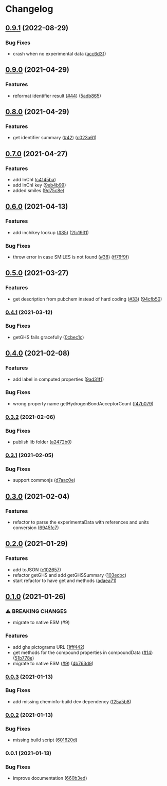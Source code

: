# Changelog

## [0.9.1](https://github.com/cheminfo/pubchem/compare/v0.9.0...v0.9.1) (2022-08-29)


### Bug Fixes

* crash when no experimental data ([acc6d31](https://github.com/cheminfo/pubchem/commit/acc6d3107bac826e4e96591081465078ee6117df))

## [0.9.0](https://www.github.com/cheminfo/pubchem/compare/v0.8.0...v0.9.0) (2021-04-29)


### Features

* reformat identifier result ([#44](https://www.github.com/cheminfo/pubchem/issues/44)) ([5adb865](https://www.github.com/cheminfo/pubchem/commit/5adb8655f5de7a7064d78ab1d3879b4a1f2a05e6))

## [0.8.0](https://www.github.com/cheminfo/pubchem/compare/v0.7.0...v0.8.0) (2021-04-29)


### Features

* get identifier summary ([#42](https://www.github.com/cheminfo/pubchem/issues/42)) ([c023a61](https://www.github.com/cheminfo/pubchem/commit/c023a61da4f04991f71096f42e479d48981eeba2))

## [0.7.0](https://www.github.com/cheminfo/pubchem/compare/v0.6.0...v0.7.0) (2021-04-27)


### Features

* add InChI ([c4145ba](https://www.github.com/cheminfo/pubchem/commit/c4145ba0224b4b9a425620c410385d21b7ee2843))
* add InChI key ([9eb4b99](https://www.github.com/cheminfo/pubchem/commit/9eb4b99e225485e3be0b34c6eef706715731b165))
* added smiles ([9d75c8e](https://www.github.com/cheminfo/pubchem/commit/9d75c8e731020d45a2ce3897d28ef66d1623c44e))

## [0.6.0](https://www.github.com/cheminfo/pubchem/compare/v0.5.0...v0.6.0) (2021-04-13)


### Features

* add inchikey lookup ([#35](https://www.github.com/cheminfo/pubchem/issues/35)) ([2fc1931](https://www.github.com/cheminfo/pubchem/commit/2fc19316b2d47d75cb1bfa94f64f3429e6de3fa1))


### Bug Fixes

* throw error in case SMILES is not found ([#38](https://www.github.com/cheminfo/pubchem/issues/38)) ([ff76f9f](https://www.github.com/cheminfo/pubchem/commit/ff76f9fbb185041f4baef852d9640e002b576471))

## [0.5.0](https://www.github.com/cheminfo/pubchem/compare/v0.4.1...v0.5.0) (2021-03-27)


### Features

* get description from pubchem instead of hard coding ([#33](https://www.github.com/cheminfo/pubchem/issues/33)) ([94cfb50](https://www.github.com/cheminfo/pubchem/commit/94cfb50887973ced4007e857b3d52ac051c4fdb4))

### [0.4.1](https://www.github.com/cheminfo/pubchem/compare/v0.4.0...v0.4.1) (2021-03-12)


### Bug Fixes

* getGHS fails gracefully ([0cbec1c](https://www.github.com/cheminfo/pubchem/commit/0cbec1cd573a913b4fb206f7c6863581e0731179))

## [0.4.0](https://www.github.com/cheminfo/pubchem/compare/v0.3.2...v0.4.0) (2021-02-08)


### Features

* add label in computed properties ([9ad31f1](https://www.github.com/cheminfo/pubchem/commit/9ad31f1e0cfe245e7c4eda4ed07712076a6c4b0f))


### Bug Fixes

* wrong property name getHydrogenBondAcceptorCount ([f47b079](https://www.github.com/cheminfo/pubchem/commit/f47b079e1bf4eb3f470d34dac0ac54c6b7179023))

### [0.3.2](https://www.github.com/cheminfo/pubchem/compare/v0.3.1...v0.3.2) (2021-02-06)


### Bug Fixes

* publish lib folder ([a2472b0](https://www.github.com/cheminfo/pubchem/commit/a2472b0e432704862591a6ade2e813a218108c9e))

### [0.3.1](https://www.github.com/cheminfo/pubchem/compare/v0.3.0...v0.3.1) (2021-02-05)


### Bug Fixes

* support commonjs ([d7aac0e](https://www.github.com/cheminfo/pubchem/commit/d7aac0eb349d935dabb7e22a644ab06922798ff1))

## [0.3.0](https://www.github.com/cheminfo/pubchem/compare/v0.2.0...v0.3.0) (2021-02-04)


### Features

* refactor to parse the experimentaData with references and units conversion ([6945fc7](https://www.github.com/cheminfo/pubchem/commit/6945fc760d7251c285479a4c57378ede20cfba85))

## [0.2.0](https://www.github.com/cheminfo/pubchem/compare/v0.1.0...v0.2.0) (2021-01-29)


### Features

* add toJSON ([c102657](https://www.github.com/cheminfo/pubchem/commit/c102657695f1c3c103d1057cbcb28ab14ab57fa6))
* refactor getGHS and add getGHSSummary ([103ecbc](https://www.github.com/cheminfo/pubchem/commit/103ecbced961f60b1cae2cac6a530078a6f1edb3))
* start refactor to have get and methods ([adaea71](https://www.github.com/cheminfo/pubchem/commit/adaea71f838e445237e44de2afe4a41deb985496))

## [0.1.0](https://www.github.com/cheminfo/pubchem/compare/v0.0.3...v0.1.0) (2021-01-26)


### ⚠ BREAKING CHANGES

* migrate to native ESM (#9)

### Features

* add ghs pictograms URL ([1fff442](https://www.github.com/cheminfo/pubchem/commit/1fff442957c0ec1c43b6f1cddd52e528ab72538b))
* get methods for the compound properties in compoundData ([#14](https://www.github.com/cheminfo/pubchem/issues/14)) ([51b778e](https://www.github.com/cheminfo/pubchem/commit/51b778e8f524a1c2d061e78b17b470b4db0ce494))
* migrate to native ESM ([#9](https://www.github.com/cheminfo/pubchem/issues/9)) ([4b763d9](https://www.github.com/cheminfo/pubchem/commit/4b763d9b3a8554f72da4fc5ca2c904a11b4ff4e2))

### [0.0.3](https://www.github.com/cheminfo/pubchem/compare/v0.0.2...v0.0.3) (2021-01-13)


### Bug Fixes

* add missing cheminfo-build dev dependency ([f25a5b8](https://www.github.com/cheminfo/pubchem/commit/f25a5b8e878d187a31d836ed33fe006234d44afb))

### [0.0.2](https://www.github.com/cheminfo/pubchem/compare/v0.0.1...v0.0.2) (2021-01-13)


### Bug Fixes

* missing build script ([601620d](https://www.github.com/cheminfo/pubchem/commit/601620d93ebef32508fa66c39cc05a15d488aaa6))

### 0.0.1 (2021-01-13)


### Bug Fixes

* improve documentation ([660b3ed](https://www.github.com/cheminfo/pubchem/commit/660b3edc2b4500ef2b9841e94d1618308478fb22))
